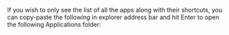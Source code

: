 If you wish to only see the list of all the apps along with their shortcuts, you can copy-paste the following in explorer address bar and hit Enter to open the following Applications folder:

```explorer.exe shell:::{4234d49b-0245-4df3-B780-3893943456e1}
